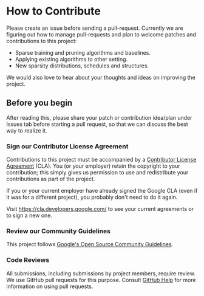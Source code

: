 # How to Contribute
Please create an issue before sending a pull-request. Currently we are figuring out how to manage pull-requests and plan to welcome patches and contributions to this project:

- Sparse training and pruning algorithms and baselines.
- Applying existing algorithms to other setting.
- New sparsity distributions, schedules and structures.

We would also love to hear about your thoughts and ideas on improving the project.

## Before you begin
After reading this, please share your patch or contribution idea/plan under
Issues tab before starting a pull request, so that we can discuss the best way
to realize it.

### Sign our Contributor License Agreement

Contributions to this project must be accompanied by a
[Contributor License Agreement](https://cla.developers.google.com/about) (CLA).
You (or your employer) retain the copyright to your contribution; this simply
gives us permission to use and redistribute your contributions as part of the
project.

If you or your current employer have already signed the Google CLA (even if it
was for a different project), you probably don't need to do it again.

Visit <https://cla.developers.google.com/> to see your current agreements or to
sign a new one.

### Review our Community Guidelines

This project follows
[Google's Open Source Community Guidelines](https://opensource.google/conduct/).

### Code Reviews

All submissions, including submissions by project members, require review. We
use GitHub pull requests for this purpose. Consult
[GitHub Help](https://help.github.com/articles/about-pull-requests/) for more
information on using pull requests.
